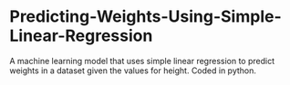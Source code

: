 # Predicting-Weights-Using-Simple-Linear-Regression
A machine learning model that uses simple linear regression to predict weights in a dataset given the values for height. Coded in python.
